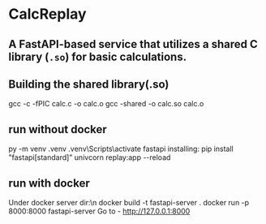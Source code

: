 # CalcReplay

A FastAPI-based service that utilizes a shared C library (`.so`) for basic calculations.
---

## Building the shared library(.so)

gcc -c -fPIC calc.c -o calc.o
gcc -shared -o calc.so calc.o

## run without docker
py -m venv .venv
.venv\Scripts\activate
fastapi installing:
pip install "fastapi[standard]"
univcorn replay:app --reload

## run with docker
Under docker server dir:\n
docker build -t fastapi-server .
docker run -p 8000:8000 fastapi-server
Go to - http://127.0.0.1:8000